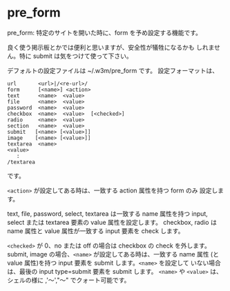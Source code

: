 # pre_form

pre_form: 特定のサイトを開いた時に、form を予め設定する機能です。

良く使う掲示板とかでは便利と思いますが、安全性が犠牲になるかも
しれません。特に submit は気をつけて使って下さい。

デフォルトの設定ファイルは ~/.w3m/pre_form です。
設定フォーマットは、

```
url       <url>|/<re-url>/
form      [<name>] <action>
text      <name>  <value>
file      <name>  <value>
password  <name>  <value>
checkbox  <name>  <value>  [<checked>]
radio     <name>  <value>
section   <name>  <value>
submit   [<name> [<value>]] 
image    [<name> [<value>]] 
textarea  <name>
<value>
   :
/textarea
```

です。

`<action>` が設定してある時は、一致する action 属性を持つ form のみ
設定します。

text, file, password, select, textarea は一致する name 属性を持つ
input, select または textarea 要素の value 属性を設定します。
checkbox, radio は name 属性と value 属性が一致する input 要素を
check します。

`<checked>` が 0、no または off の場合は checkbox の check を外します。 
submit, image の場合、`<name>` が設定してある時は、一致する name 属性
(と value 属性)を持つ input 要素を submit します。`<name>` を設定して
いない場合は、最後の input type=submit 要素を submit します。
`<name>` や `<value>` は、シェルの様に \,'〜',"〜" でクォート可能です。
